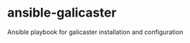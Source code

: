 ansible-galicaster
==================

Ansible playbook for galicaster installation and configuration
